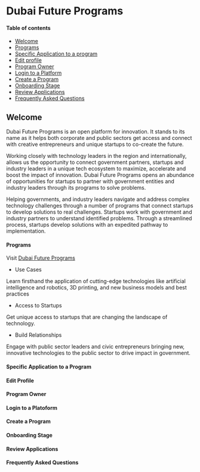 # Dubai Future Programs
#### Table of contents

* [Welcome](#welcome)
* [Programs](#programs)
* [Specific Application to a program](#specific-application-to-a-program)
* [Edit profile](#edit-profile)
* [Program Owner](#program-owner)
* [Login to a Platform](#login-to-a-platform)
* [Create a Program](#create-a-program)
* [Onboarding Stage](#onboarding-stage)
* [Review Applications](#review-applications)
* [Frequently Asked Questions](#frequently-asked-questions)

## Welcome

Dubai Future Programs is an open platform for innovation. It stands to its name as it helps both corporate and public sectors get access and connect with creative entrepreneurs and unique startups to co-create the future.

Working closely with technology leaders in the region and internationally, allows us the opportunity to connect government partners, startups and industry leaders in a unique tech ecosystem to maximize, accelerate and boost the impact of innovation. Dubai Future Programs opens an abundance of opportunities for startups to partner with government entities and industry leaders through its programs to solve problems.

Helping governments, and industry leaders navigate and address complex technology challenges through a number of programs that connect startups to develop solutions to real challenges. Startups work with government and industry partners to understand identified problems. Through a streamlined process, startups develop solutions with an expedited pathway to implementation.

#### Programs <br>

Visit [Dubai Future Programs](https://programs.dubaifuture.gov.ae)

* Use Cases

Learn firsthand the application of cutting-edge technologies like artificial intelligence and robotics, 3D printing, and new business models and best practices

* Access to Startups

Get unique access to startups that are changing the landscape of technology.

* Build Relationships

Engage with public sector leaders and civic entrepreneurs bringing new, innovative technologies to the public sector to drive impact in government.

#### Specific Application to a Program <br>

#### Edit Profile <br>

#### Program Owner <br>

#### Login to a Platoform <br>

#### Create a Program <br>

#### Onboarding Stage <br>

#### Review Applications <br>

#### Frequently Asked Questions <br>
